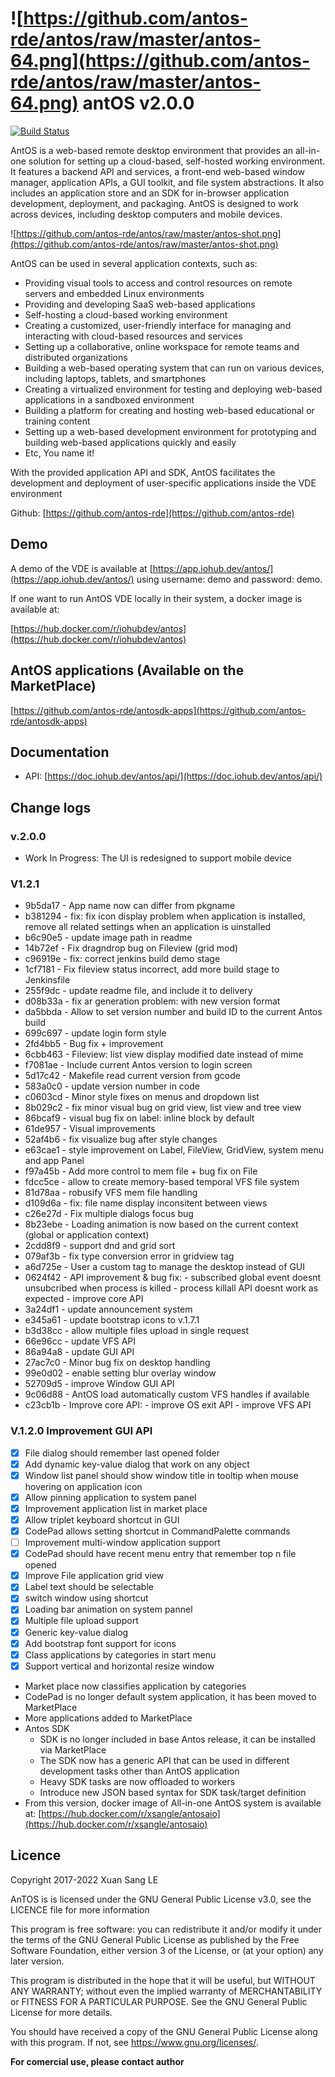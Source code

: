 # ![https://github.com/antos-rde/antos/raw/master/antos-64.png](https://github.com/antos-rde/antos/raw/master/antos-64.png) antOS v2.0.0
[![Build Status](https://ci.iohub.dev/buildStatus/icon?job=gitea-sync%2Fantos%2F2.0.x)](https://ci.iohub.dev/buildStatus/icon?job=gitea-sync%2Fantos%2F2.0.x)

AntOS is a web-based remote desktop environment that provides an all-in-one solution for setting up a cloud-based, self-hosted working environment. It features a backend API and services, a front-end web-based window manager, application APIs, a GUI toolkit, and file system abstractions. It also includes an application store and an SDK for in-browser application development, deployment, and packaging. AntOS is designed to work across devices, including desktop computers and mobile devices.

![https://github.com/antos-rde/antos/raw/master/antos-shot.png](https://github.com/antos-rde/antos/raw/master/antos-shot.png)

AntOS can be used in several application contexts, such as:
- Providing visual tools to access and control resources on remote servers and embedded Linux environments
- Providing and developing SaaS web-based applications
- Self-hosting a cloud-based working environment
- Creating a customized, user-friendly interface for managing and interacting with cloud-based resources and services
- Setting up a collaborative, online workspace for remote teams and distributed organizations
- Building a web-based operating system that can run on various devices, including laptops, tablets, and smartphones
- Creating a virtualized environment for testing and deploying web-based applications in a sandboxed environment
- Building a platform for creating and hosting web-based educational or training content
- Setting up a web-based development environment for prototyping and building web-based applications quickly and easily
- Etc, You name it!

With the provided application API and SDK, AntOS facilitates the development and deployment of user-specific applications inside the VDE environment

Github: [https://github.com/antos-rde](https://github.com/antos-rde)

## Demo
A demo of the VDE is available at  [https://app.iohub.dev/antos/](https://app.iohub.dev/antos/) using username: demo and password: demo.

If one want to run AntOS VDE locally in their system, a docker image is available at:

[https://hub.docker.com/r/iohubdev/antos](https://hub.docker.com/r/iohubdev/antos)

## AntOS applications (Available on the MarketPlace)
[https://github.com/antos-rde/antosdk-apps](https://github.com/antos-rde/antosdk-apps)

## Documentation
- API: [https://doc.iohub.dev/antos/api/](https://doc.iohub.dev/antos/api/)

## Change logs
### v.2.0.0
   - Work In Progress: The UI is redesigned to support mobile device
### V1.2.1
   - 9b5da17 - App name now can differ from pkgname
   - b381294 - fix: fix icon display problem when application is installed, remove all related settings when an application is uinstalled
   - b6c90e5 - update image path in readme
   - 14b72ef - Fix dragndrop bug on Fileview (grid mod)
   - c96919e - fix: correct jenkins build demo stage
   - 1cf7181 - Fix fileview status incorrect, add more build stage to Jenkinsfile
   - 255f9dc - update readme file, and include it to delivery
   - d08b33a - fix ar generation problem: with new version format
   - da5bbda - Allow to set version number and build ID to the current Antos build
   - 699c697 - update login form style
   - 2fd4bb5 - Bug fix + improvement
   - 6cbb463 - Fileview: list view display modified date instead of mime
   - f7081ae - Include current Antos version to login screen
   - 5d17c42 - Makefile read current version from gcode
   - 583a0c0 - update version number in code
   - c0603cd - Minor style fixes on menus and dropdown list
   - 8b029c2 - fix minor visual bug on grid view, list view and tree view
   - 86bcaf9 - visual bug fix on label: inline block by default
   - 61de957 - Visual improvements
   - 52af4b6 - fix visualize bug after style changes
   - e63cae1 - style improvement on Label, FileView, GridView, system menu  and app Panel
   - f97a45b - Add more control to mem file + bug fix on File
   - fdcc5ce - allow to create memory-based temporal VFS file system
   - 81d78aa - robusify VFS mem file handling
   - d109d6a - fix: file name display inconsitent between views
   - c26e27d - Fix multiple dialogs focus bug
   - 8b23ebe - Loading animation is now based on the current context (global or application context)
   - 2cdd8f9 - support dnd and grid sort
   - 079af3b - fix type conversion error in gridview tag
   - a6d725e - User a custom tag to manage the desktop instead of GUI
   - 0624f42 - API improvement & bug fix: - subscribed global event doesnt unsubcribed when process is killed - process killall API doesnt work as expected - improve core API
   - 3a24df1 - update announcement system
   - e345a61 - update bootstrap icons to v.1.7.1
   - b3d38cc - allow multiple files upload in single request
   - 66e96cc - update VFS API
   - 86a94a8 - update GUI API
   - 27ac7c0 - Minor bug fix on desktop handling
   - 99e0d02 - enable setting blur overlay window
   - 52709d5 - improve Window GUI API
   - 9c06d88 - AntOS load automatically custom VFS handles if available
   - c23cb1b - Improve core API: - improve OS exit API - improve VFS API
### V.1.2.0 Improvement GUI API
   - [x] File dialog should remember last opened folder
   - [x] Add dynamic key-value dialog that work on any object
   - [x] Window list panel should show window title in tooltip when mouse hovering on application icon
   - [x] Allow pinning application to system panel
   - [x] Improvement application list in market place
   - [x] Allow triplet keyboard shortcut in GUI
   - [x] CodePad allows setting shortcut in CommandPalette commands
   - [ ] Improvement multi-window application support
   - [x] CodePad should have recent menu entry that remember top n file opened
   - [x] Improve File application grid view
   - [x] Label text should be selectable 
   - [x] switch window using shortcut
   - [x] Loading bar animation on system pannel
   - [x] Multiple file upload support
   - [x] Generic key-value dialog 
   - [x] Add bootstrap font support for icons
   - [x] Class applications by categories in start menu
   - [x]  Support vertical and horizontal resize window
* Market place now classifies application by categories
* CodePad is no longer default system application, it has been moved to MarketPlace
* More applications added to MarketPlace
* Antos SDK
   - SDK is no longer included in base Antos release, it can be installed via MarketPlace
   - The SDK now has a generic API that can be used in different development tasks other than AntOS application
   - Heavy SDK tasks are now offloaded to workers
   - Introduce new JSON based syntax for SDK task/target definition
* From this version, docker image of All-in-one AntOS system is available at: [https://hub.docker.com/r/xsangle/antosaio](https://hub.docker.com/r/xsangle/antosaio)

## Licence

Copyright 2017-2022 Xuan Sang LE <mrsang AT iohub DOT dev>

AnTOS is is licensed under the GNU General Public License v3.0, see the LICENCE file for more information

 This program is free software: you can redistribute it and/or modify
    it under the terms of the GNU General Public License as published by
    the Free Software Foundation, either version 3 of the License, or
    (at your option) any later version.

   This program is distributed in the hope that it will be useful,
    but WITHOUT ANY WARRANTY; without even the implied warranty of
    MERCHANTABILITY or FITNESS FOR A PARTICULAR PURPOSE.  See the
    GNU General Public License for more details.

   You should have received a copy of the GNU General Public License
    along with this program.  If not, see <https://www.gnu.org/licenses/>.

**For comercial use, please contact author**
